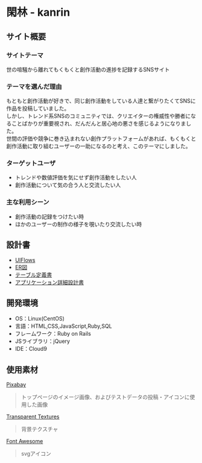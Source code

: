# 閑林 - kanrin

## サイト概要
### サイトテーマ
世の喧騒から離れてもくもくと創作活動の進捗を記録するSNSサイト

### テーマを選んだ理由
もともと創作活動が好きで、同じ創作活動をしている人達と繋がりたくてSNSに作品を投稿していました。<br>
しかし、トレンド系SNSのコミュニティでは、クリエイターの権威性や勝者になることばかりが重要視され、だんだんと居心地の悪さを感じるようになりました。<br>
世間の評価や競争に巻き込まれない創作プラットフォームがあれば、もくもくと創作活動に取り組むユーザーの一助になるのと考え、このテーマにしました。

### ターゲットユーザ
- トレンドや数値評価を気にせず創作活動をしたい人
- 創作活動について気の合う人と交流したい人

### 主な利用シーン
- 創作活動の記録をつけたい時
- ほかのユーザーの制作の様子を覗いたり交流したい時

## 設計書
- [UIFlows](https://drive.google.com/file/d/1ehicDbnikcftjJrHELDCMw_jqdgdu3DH/view?usp=sharing)
- [ER図](https://drive.google.com/file/d/1Pw98BYaeTAHQ4TflLyy3Wk3PFQysNU-L/view?usp=sharing)
- [テーブル定義書](https://docs.google.com/spreadsheets/d/14ggTxKLM_dvhEiSwi2TEclVcCoDloK7n9GF8CYY85Ss/edit?usp=sharing)
- [アプリケーション詳細設計書](https://docs.google.com/spreadsheets/d/1vveoSQ5c_wamc7n9YR0kuSEcSkpOCEEsSPFBQoQ4waA/edit?usp=sharing)

## 開発環境
- OS：Linux(CentOS)
- 言語：HTML,CSS,JavaScript,Ruby,SQL
- フレームワーク：Ruby on Rails
- JSライブラリ：jQuery
- IDE：Cloud9

## 使用素材
[Pixabay](https://pixabay.com/ja/)
> トップページのイメージ画像、およびテストデータの投稿・アイコンに使用した画像

[Transparent Textures](https://www.transparenttextures.com/)
> 背景テクスチャ

[Font Awesome](https://fontawesome.com/)
> svgアイコン
